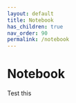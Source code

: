 ```yaml
---
layout: default
title: Notebook
has_children: true
nav_order: 90
permalink: /notebook
---
```


# Notebook

Test this
